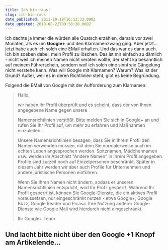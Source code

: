 ```yaml
---
title: Ich bin raus!
slug: ich-bin-raus
date_published: 2011-10-18T16:13:33.000Z
date_updated: 2018-08-22T09:38:28.000Z
---
```


Ich dachte ja immer die würden alle Quatsch erzählen, damals vor zwei Monaten, als es um **Google+** und den Klarnamenzwang ging. Aber jetzt... jetzt habe auch ich solch eine EMail erhalten. Und das war es dann auch. Ich bin soeben dabei, mein Profil zu löschen. Das ist mir einfach zu dämlich - nicht weil ich meinen Namen nicht veraten wollte, der steht ka bekanntlich auf meinem Führerschein, sondern weil ich solch eine sinnfreie Gängelung nicht verstehe kann. Was will Google mit Klarnamen? Warum? Was ist der Grund? Außer, weil es in deren Richtlinien steht, gibt es keine Begründung.

Folgend die EMail von Google mit der Aufforderung zum Klarnamen:

> Hallo,
> 
> wir haben Ihr Profil überprüft und es scheint, dass der von Ihnen angegebene Name gegen unsere
> 
> Namensrichtlinien verstößt. Bitte melden Sie sich in Google+ an und rufen Sie Ihr Profil auf, um mehr zu erfahren und Maßnahmen einzuleiten.
> 
> Unsere Namensrichtlinien besagen, dass Sie in Ihrem Profil den Namen verwenden müssen, mit dem Sie normalerweise auch im echten Leben angesprochen werden. Spitznamen, Mädchennamen usw. werden im Abschnitt "Andere Namen" in Ihrem Profil angegeben. Profile sind zurzeit noch auf Einzelpersonen beschränkt. Später in diesem Jahr werden wir aber auch Profile für Unternehmen und andere juristische Personen einführen.
> 
> Wenn Sie Ihren Namen nicht ändern, sodass er unseren Namensrichtlinien entspricht, wird Ihr Profil gesperrt. Während Ihr Profil gesperrt ist, können Sie Google-Dienste, die ein aktives Profil voraussetzen, nur eingeschränkt nutzen - etwa Google+, Google Buzz, Google Reader und Picasa. Ihre Nutzung anderer Google-Dienste wie Google Mail wird hierdurch nicht eingeschränkt.
> 
> Ihr Google+ Team

Und lacht bitte nicht über den Google +1 Knopf am Artikelende...
---
